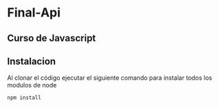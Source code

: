 # Final-Api
## Curso de Javascript
## Instalacion

Al clonar el código ejecutar el siguiente comando para instalar todos los modulos de node

```sh
npm install
```

